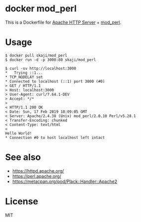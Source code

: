 # docker mod_perl

This is a Dockerfile for [Apache HTTP Server](https://httpd.apache.org/) + [mod_perl](https://perl.apache.org/).

# Usage

```console
$ docker pull skaji/mod_perl
$ docker run -d -p 3000:80 skaji/mod_perl
```

```console
$ curl -sv http://localhost:3000
*   Trying ::1...
* TCP_NODELAY set
* Connected to localhost (::1) port 3000 (#0)
> GET / HTTP/1.1
> Host: localhost:3000
> User-Agent: curl/7.64.1-DEV
> Accept: */*
>
< HTTP/1.1 200 OK
< Date: Sun, 17 Feb 2019 10:09:05 GMT
< Server: Apache/2.4.38 (Unix) mod_perl/2.0.10 Perl/v5.28.1
< Transfer-Encoding: chunked
< Content-Type: text/html
<
Hello World!
* Connection #0 to host localhost left intact
```

# See also

* https://httpd.apache.org/
* https://perl.apache.org/
* https://metacpan.org/pod/Plack::Handler::Apache2

# License

MIT
